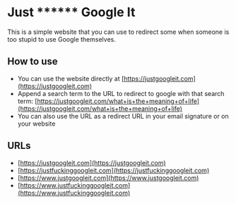 # Just \*\*\*\*\*\* Google It

This is a simple website that you can use to redirect some when someone is too stupid to use Google themselves.

## How to use

- You can use the website directly at [https://justgoogleit.com](https://justgoogleit.com)
- Append a search term to the URL to redirect to google with that search term: [https://justgoogleit.com/what+is+the+meaning+of+life](https://justgoogleit.com/what+is+the+meaning+of+life)
- You can also use the URL as a redirect URL in your email signature or on your website

## URLs

- [https://justgoogleit.com](https://justgoogleit.com)
- [https://justfuckinggoogleit.com](https://justfuckinggoogleit.com)
- [https://www.justgoogleit.com](https://www.justgoogleit.com)
- [https://www.justfuckinggoogleit.com](https://www.justfuckinggoogleit.com)
